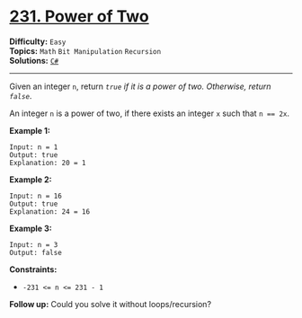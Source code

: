 # [231. Power of Two](https://leetcode.com/problems/power-of-two/)

**Difficulty:** `Easy`  
**Topics:** `Math` `Bit Manipulation` `Recursion`  
**Solutions:** [`C#`](../../src/csharp/challenges/Problems/PowerOfTwo.cs)  

---

Given an integer `n`, return *`true` if it is a power of two. Otherwise, return `false`*.

An integer `n` is a power of two, if there exists an integer `x` such that `n == 2x`.

**Example 1:**

```
Input: n = 1
Output: true
Explanation: 20 = 1
```

**Example 2:**

```
Input: n = 16
Output: true
Explanation: 24 = 16
```

**Example 3:**

```
Input: n = 3
Output: false
```

**Constraints:**

* `-231 <= n <= 231 - 1`

**Follow up:** Could you solve it without loops/recursion?